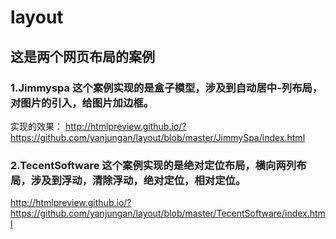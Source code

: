 # layout
## 这是两个网页布局的案例
### 1.Jimmyspa 这个案例实现的是盒子模型，涉及到自动居中-列布局，对图片的引入，给图片加边框。
实现的效果：
http://htmlpreview.github.io/?https://github.com/yanjungan/layout/blob/master/JimmySpa/index.html
### 2.TecentSoftware 这个案例实现的是绝对定位布局，横向两列布局，涉及到浮动，清除浮动，绝对定位，相对定位。
http://htmlpreview.github.io/?https://github.com/yanjungan/layout/blob/master/TecentSoftware/index.html
